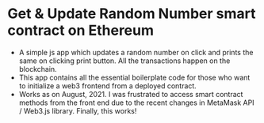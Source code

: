 # Get & Update Random Number smart contract on Ethereum

- A simple js app which updates a random number on click and prints the same on clicking print button. All the transactions happen on the blockchain.
- This app contains all the essential boilerplate code for those who want to initialize a web3 frontend from a deployed contract.
- Works as on August, 2021. I was frustrated to access smart contract methods from the front end due to the recent changes in MetaMask API / Web3.js library. Finally, this works!
